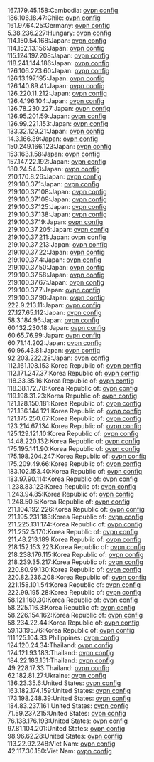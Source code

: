 167.179.45.158:Cambodia: [ovpn config](vpn/167_179_45_158.ovpn)  
186.106.18.47:Chile: [ovpn config](vpn/186_106_18_47.ovpn)  
161.97.64.25:Germany: [ovpn config](vpn/161_97_64_25.ovpn)  
5.38.236.227:Hungary: [ovpn config](vpn/5_38_236_227.ovpn)  
114.150.54.168:Japan: [ovpn config](vpn/114_150_54_168.ovpn)  
114.152.13.156:Japan: [ovpn config](vpn/114_152_13_156.ovpn)  
115.124.197.208:Japan: [ovpn config](vpn/115_124_197_208.ovpn)  
118.241.144.186:Japan: [ovpn config](vpn/118_241_144_186.ovpn)  
126.106.223.60:Japan: [ovpn config](vpn/126_106_223_60.ovpn)  
126.13.197.195:Japan: [ovpn config](vpn/126_13_197_195.ovpn)  
126.140.89.41:Japan: [ovpn config](vpn/126_140_89_41.ovpn)  
126.220.11.212:Japan: [ovpn config](vpn/126_220_11_212.ovpn)  
126.4.196.104:Japan: [ovpn config](vpn/126_4_196_104.ovpn)  
126.78.230.227:Japan: [ovpn config](vpn/126_78_230_227.ovpn)  
126.95.201.59:Japan: [ovpn config](vpn/126_95_201_59.ovpn)  
126.99.221.153:Japan: [ovpn config](vpn/126_99_221_153.ovpn)  
133.32.129.21:Japan: [ovpn config](vpn/133_32_129_21.ovpn)  
14.3.166.39:Japan: [ovpn config](vpn/14_3_166_39.ovpn)  
150.249.166.123:Japan: [ovpn config](vpn/150_249_166_123.ovpn)  
153.163.1.58:Japan: [ovpn config](vpn/153_163_1_58.ovpn)  
157.147.22.192:Japan: [ovpn config](vpn/157_147_22_192.ovpn)  
180.24.54.3:Japan: [ovpn config](vpn/180_24_54_3.ovpn)  
210.170.8.26:Japan: [ovpn config](vpn/210_170_8_26.ovpn)  
219.100.37.1:Japan: [ovpn config](vpn/219_100_37_1.ovpn)  
219.100.37.108:Japan: [ovpn config](vpn/219_100_37_108.ovpn)  
219.100.37.109:Japan: [ovpn config](vpn/219_100_37_109.ovpn)  
219.100.37.125:Japan: [ovpn config](vpn/219_100_37_125.ovpn)  
219.100.37.138:Japan: [ovpn config](vpn/219_100_37_138.ovpn)  
219.100.37.19:Japan: [ovpn config](vpn/219_100_37_19.ovpn)  
219.100.37.205:Japan: [ovpn config](vpn/219_100_37_205.ovpn)  
219.100.37.211:Japan: [ovpn config](vpn/219_100_37_211.ovpn)  
219.100.37.213:Japan: [ovpn config](vpn/219_100_37_213.ovpn)  
219.100.37.22:Japan: [ovpn config](vpn/219_100_37_22.ovpn)  
219.100.37.4:Japan: [ovpn config](vpn/219_100_37_4.ovpn)  
219.100.37.50:Japan: [ovpn config](vpn/219_100_37_50.ovpn)  
219.100.37.58:Japan: [ovpn config](vpn/219_100_37_58.ovpn)  
219.100.37.67:Japan: [ovpn config](vpn/219_100_37_67.ovpn)  
219.100.37.7:Japan: [ovpn config](vpn/219_100_37_7.ovpn)  
219.100.37.90:Japan: [ovpn config](vpn/219_100_37_90.ovpn)  
222.9.213.11:Japan: [ovpn config](vpn/222_9_213_11.ovpn)  
27.127.65.112:Japan: [ovpn config](vpn/27_127_65_112.ovpn)  
58.3.184.96:Japan: [ovpn config](vpn/58_3_184_96.ovpn)  
60.132.230.18:Japan: [ovpn config](vpn/60_132_230_18.ovpn)  
60.65.76.99:Japan: [ovpn config](vpn/60_65_76_99.ovpn)  
60.71.14.202:Japan: [ovpn config](vpn/60_71_14_202.ovpn)  
60.96.43.81:Japan: [ovpn config](vpn/60_96_43_81.ovpn)  
92.203.222.28:Japan: [ovpn config](vpn/92_203_222_28.ovpn)  
112.161.108.153:Korea Republic of: [ovpn config](vpn/112_161_108_153.ovpn)  
112.171.247.37:Korea Republic of: [ovpn config](vpn/112_171_247_37.ovpn)  
118.33.35.16:Korea Republic of: [ovpn config](vpn/118_33_35_16.ovpn)  
118.38.172.78:Korea Republic of: [ovpn config](vpn/118_38_172_78.ovpn)  
119.198.31.23:Korea Republic of: [ovpn config](vpn/119_198_31_23.ovpn)  
121.128.150.181:Korea Republic of: [ovpn config](vpn/121_128_150_181.ovpn)  
121.136.144.121:Korea Republic of: [ovpn config](vpn/121_136_144_121.ovpn)  
121.175.250.67:Korea Republic of: [ovpn config](vpn/121_175_250_67.ovpn)  
123.214.67.134:Korea Republic of: [ovpn config](vpn/123_214_67_134.ovpn)  
125.129.121.10:Korea Republic of: [ovpn config](vpn/125_129_121_10.ovpn)  
14.48.220.132:Korea Republic of: [ovpn config](vpn/14_48_220_132.ovpn)  
175.195.141.90:Korea Republic of: [ovpn config](vpn/175_195_141_90.ovpn)  
175.198.204.247:Korea Republic of: [ovpn config](vpn/175_198_204_247.ovpn)  
175.209.49.66:Korea Republic of: [ovpn config](vpn/175_209_49_66.ovpn)  
183.102.153.40:Korea Republic of: [ovpn config](vpn/183_102_153_40.ovpn)  
183.97.90.114:Korea Republic of: [ovpn config](vpn/183_97_90_114.ovpn)  
1.238.83.123:Korea Republic of: [ovpn config](vpn/1_238_83_123.ovpn)  
1.243.94.85:Korea Republic of: [ovpn config](vpn/1_243_94_85.ovpn)  
1.248.50.5:Korea Republic of: [ovpn config](vpn/1_248_50_5.ovpn)  
211.104.192.226:Korea Republic of: [ovpn config](vpn/211_104_192_226.ovpn)  
211.195.231.183:Korea Republic of: [ovpn config](vpn/211_195_231_183.ovpn)  
211.225.131.174:Korea Republic of: [ovpn config](vpn/211_225_131_174.ovpn)  
211.252.5.170:Korea Republic of: [ovpn config](vpn/211_252_5_170.ovpn)  
211.48.213.189:Korea Republic of: [ovpn config](vpn/211_48_213_189.ovpn)  
218.152.153.223:Korea Republic of: [ovpn config](vpn/218_152_153_223.ovpn)  
218.238.176.115:Korea Republic of: [ovpn config](vpn/218_238_176_115.ovpn)  
218.239.35.217:Korea Republic of: [ovpn config](vpn/218_239_35_217.ovpn)  
220.80.99.130:Korea Republic of: [ovpn config](vpn/220_80_99_130.ovpn)  
220.82.236.208:Korea Republic of: [ovpn config](vpn/220_82_236_208.ovpn)  
221.158.101.54:Korea Republic of: [ovpn config](vpn/221_158_101_54.ovpn)  
222.99.195.28:Korea Republic of: [ovpn config](vpn/222_99_195_28.ovpn)  
58.121.169.30:Korea Republic of: [ovpn config](vpn/58_121_169_30.ovpn)  
58.225.116.3:Korea Republic of: [ovpn config](vpn/58_225_116_3.ovpn)  
58.226.154.162:Korea Republic of: [ovpn config](vpn/58_226_154_162.ovpn)  
58.234.22.44:Korea Republic of: [ovpn config](vpn/58_234_22_44.ovpn)  
59.13.195.76:Korea Republic of: [ovpn config](vpn/59_13_195_76.ovpn)  
111.125.104.33:Philippines: [ovpn config](vpn/111_125_104_33.ovpn)  
124.120.24.34:Thailand: [ovpn config](vpn/124_120_24_34.ovpn)  
124.121.93.183:Thailand: [ovpn config](vpn/124_121_93_183.ovpn)  
184.22.183.151:Thailand: [ovpn config](vpn/184_22_183_151.ovpn)  
49.228.17.33:Thailand: [ovpn config](vpn/49_228_17_33.ovpn)  
62.182.81.27:Ukraine: [ovpn config](vpn/62_182_81_27.ovpn)  
136.23.35.6:United States: [ovpn config](vpn/136_23_35_6.ovpn)  
163.182.174.159:United States: [ovpn config](vpn/163_182_174_159.ovpn)  
173.198.248.39:United States: [ovpn config](vpn/173_198_248_39.ovpn)  
184.83.237.161:United States: [ovpn config](vpn/184_83_237_161.ovpn)  
71.59.237.215:United States: [ovpn config](vpn/71_59_237_215.ovpn)  
76.138.176.193:United States: [ovpn config](vpn/76_138_176_193.ovpn)  
97.81.104.201:United States: [ovpn config](vpn/97_81_104_201.ovpn)  
98.96.62.28:United States: [ovpn config](vpn/98_96_62_28.ovpn)  
113.22.92.248:Viet Nam: [ovpn config](vpn/113_22_92_248.ovpn)  
42.117.30.150:Viet Nam: [ovpn config](vpn/42_117_30_150.ovpn)  
